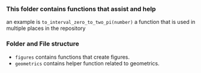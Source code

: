 ### This folder contains functions that assist and help 

an example is `to_interval_zero_to_two_pi(number)` a function that is used in multiple places in the repository  

### Folder and File structure
* `figures` contains functions that create figures.
* `geometrics` contains helper function related to geometrics. 

